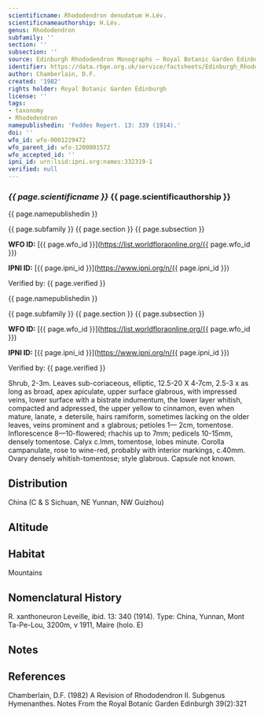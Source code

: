 ```yaml
---
scientificname: Rhododendron denudatum H.Lév.
scientificnameauthorship: H.Lév.
genus: Rhododendron
subfamily: ''
section: ''
subsection: ''
source: Edinburgh Rhododendron Monographs – Royal Botanic Garden Edinburgh
identifier: https://data.rbge.org.uk/service/factsheets/Edinburgh_Rhododendron_Monographs.xhtml
author: Chamberlain, D.F.
created: '1982'
rights holder: Royal Botanic Garden Edinburgh
license: ''
tags:
- taxonomy
- Rhododendron
namepublishedin: 'Feddes Repert. 13: 339 (1914).'
doi: ''
wfo_id: wfo-0001229472
wfo_parent_id: wfo-1200001572
wfo_accepted_id: ''
ipni_id: urn:lsid:ipni.org:names:332319-1
verified: null
---
```

### _{{ page.scientificname }}_ {{ page.scientificauthorship }}
 {{ page.namepublishedin }}

{{ page.subfamily }} {{ page.section }} {{ page.subsection }}

**WFO ID:** [{{ page.wfo_id }}](https://list.worldfloraonline.org/{{ page.wfo_id }})

**IPNI ID:** [{{ page.ipni_id }}](https://www.ipni.org/n/{{ page.ipni_id }})

Verified by: {{ page.verified }}

 {{ page.namepublishedin }}

{{ page.subfamily }} {{ page.section }} {{ page.subsection }}

**WFO ID:** [{{ page.wfo_id }}](https://list.worldfloraonline.org/{{ page.wfo_id }})

**IPNI ID:** [{{ page.ipni_id }}](https://www.ipni.org/n/{{ page.ipni_id }})

Verified by: {{ page.verified }}



Shrub, 2-3m. Leaves sub-coriaceous, elliptic, 12.5-20 X 4-7cm, 2.5-3 x as long as broad, apex apiculate, upper surface glabrous, with impressed veins, lower surface with a bistrate indumentum, the lower layer whitish, compacted and adpressed, the upper yellow to cinnamon, even when mature, lanate, ± detersile, hairs ramiform, sometimes lacking on the older leaves, veins prominent and ± glabrous; petioles 1— 2cm, tomentose. Inflorescence 8—10-flowered; rhachis up to 7mm; pedicels 10-15mm, densely tomentose. Calyx c.lmm, tomentose, lobes minute. Corolla campanulate, rose to wine-red, probably with interior markings, c.40mm. Ovary densely whitish-tomentose; style glabrous. Capsule not known.

## Distribution
China (C & S Sichuan, NE Yunnan, NW Guizhou)

## Altitude


## Habitat
Mountains

## Nomenclatural History
R. xanthoneuron Leveille, ibid. 13: 340 (1914). Type: China, Yunnan, Mont Ta-Pe-Lou, 3200m, v 1911, Maire (holo. E)
                       
## Notes


## References

Chamberlain, D.F. (1982) A Revision of Rhododendron II. Subgenus Hymenanthes. Notes From the Royal Botanic Garden Edinburgh 39(2):321
